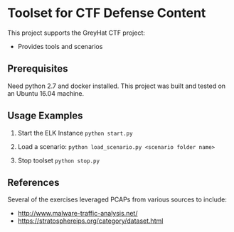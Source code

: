 Toolset for CTF Defense Content
=======================================
This project supports the GreyHat CTF project:
* Provides tools and scenarios


Prerequisites
------------
Need python 2.7 and docker installed.  This project was built and tested on an Ubuntu 16.04 machine.

Usage Examples
--------------
1) Start the ELK Instance
``python start.py``

2) Load a scenario:
``python load_scenario.py <scenario folder name>``

3) Stop toolset
``python stop.py``

References
----------
Several of the exercises leveraged PCAPs from various sources to include: 
* http://www.malware-traffic-analysis.net/
* https://stratosphereips.org/category/dataset.html


